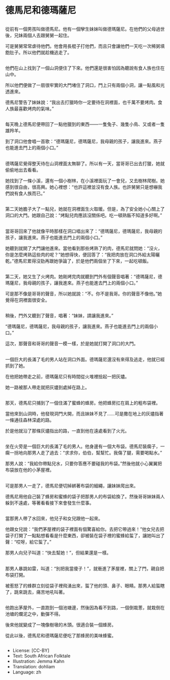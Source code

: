 # 德馬尼和德瑪薩尼

##
從前有一個男孩叫做德馬尼。他有一個孿生妹妹叫做德瑪薩尼。在他們的父母過世後，兄妹兩個人去跟舅舅一起住。

可是舅舅常常虐待他們。他會用長棍子打他們，而且只會讓他們一天吃一次稀粥填飽肚子。所以他們就趁機逃走了。

##
他們在山上找到了一個山洞便住了下來。他們還是很害怕因為聽說有食人族也住在山中。

所以他們便做了一扇很牢實的大門堵住了洞口，門上只有兩個小洞，讓一點風和光透進來。

德馬尼警告了妹妹說：“我出去打獵時你一定要待在洞裡面，也千萬不要烤肉。食人族最喜歡烤肉的氣味。”

##
每天晚上德馬尼便帶回了一點他獵到的東西——一隻兔子、幾隻小鳥、又或者一隻雄羚羊。

到了洞口他會唱一首歌：“德瑪薩尼，德瑪薩尼，我母親的孩子，讓我進來。燕子也能進去門上的兩個小口。”

##
德瑪薩尼覺得整天待在山洞裡面太無聊了。所以有一天，當哥哥已出去打獵，她就偷偷地出去看看。

她找到了一條小溪，還有一個小樹林，在小溪裡面玩了一會兒，又去樹林爬樹。她感到很自由，很高興。她心裡想：“也許這裡並沒有食人族。也許舅舅只是想嚇我們說有食人族而已。”

##
第二天她膽子大了一點兒，她就在洞裡面生火取暖。但是，為了安全她小心關上了洞口的大門。她跟自己說：“烤點兒肉應該沒關係吧。吃一頓熟飯不知道多好啊。”

##
當哥哥回來了他就像平時那樣在洞口唱出來了：“德瑪薩尼，德瑪薩尼，我母親的孩子，讓我進來。燕子也能進去門上的兩個小口。”

她聽到就開了大門讓他進來。當他看到那些烤熟了的肉，德馬尼就問她：“沒火，你是怎麼烤熟這些肉的呢？”她想得快，便回答了：“我把肉放在洞口外給太陽曬乾。”德馬尼累得沒勁再跟她爭論了，於是他們兩個坐了下來，一起吃頓飯。

##
第二天，她又生了火烤肉。她剛烤完肉就聽到門外有個聲音唱著：“德瑪薩尼，德瑪薩尼，我母親的孩子，讓我進來。燕子也能進去門上的兩個小口。”

可是那不像是哥哥的聲音，所以她就說：“不。你不是我哥。你的聲音不像他。”她覺得在洞裡面很安全。

##
稍後，門外又聽到了聲音，唱著：“妹妹，請讓我進來。”

“德瑪薩尼，德瑪薩尼，我母親的孩子，讓我進來。燕子也能進去門上的兩個小口。”

這次，那聲音和哥哥的聲音一模一樣，於是她就打開了洞口的大門。

##
一個巨大的長滿了毛的男人站在洞口外面。德瑪薩尼還沒有來得及逃走，他就已經抓到了她。

在他把她帶走之前，德瑪薩尼只有時間從火堆裡撿起一把灰燼。

她一路被那人帶走就把灰燼到處掉在路上。

##
那天，德馬尼只捕到了一個住滿了蜜蜂的蜂房。他把蜂房扛在肩上的粗布袋裡。

當他來到山洞時，他發現洞門大開，而且妹妹不見了……可是撒在地上的灰燼指著一條通往森林深處的路。

於是他就沿了那條灰燼指出的路，一直到他在遠處看到了火光。

##
坐在火旁是一個巨大的長滿了毛的男人。他身邊有一個大布袋。德馬尼裝瘸子，一瘸一拐地向那男人走了過去：“求求你，伯伯，幫幫忙。我傷了腿，需要喝點水。”

那男人說：“我給你帶點兒水，只要你答應不要碰我的布袋。”然後他就小心翼翼把布袋放在他的小茅屋裡。

##
可是那男人一走了，德馬尼便切掉綁著布袋的細繩，讓妹妹爬出來。

德馬尼用他自己裝了蜂房和蜜蜂的袋子把那男人的布袋給換了。然後哥哥妹妹兩人躲到不遠處，等著看看接下來會發生什麼事。

##
當那男人帶了水回來，他兒子和女兒跟他一起來。

他跟女兒說：“我們茅屋裡的袋子裡面有個驚喜給你。去把它帶過來！”他女兒去把袋子打開了一點點想看看是什麼東西，卻被裝在袋子裡的蜜蜂給蜇了，讓她叫出了聲：“哎呀，給它蜇了。”

那男人向兒子叫道：“快去幫她！”，但結果還是一樣。

##
那男人暴跳如雷，叫道：“別把我當傻子！”，就衝進了茅屋裡，關上了門，親自把布袋打開。

被惹怒了的蜂群立刻從袋子裡飛湧出來，蜇了他的頭、鼻子、眼睛。那男人給蜇瞎了，跳來跳去，痛苦地吼叫著。

##
他跑出茅屋外，一直跑到一個池塘邊，然後因為看不到路，一個倒栽蔥，就栽倒在池塘的爛泥之中，動彈不得。

後來他就變成了一塊像樹墩的木頭。很適合裝一個蜂房。

從此以後，德馬尼和德瑪薩尼便吃了那蜂房的美味蜂蜜。

##
* License: [CC-BY]
* Text: South African Folktale
* Illustration: Jemma Kahn
* Translation: dohliam
* Language: zh
